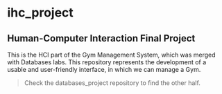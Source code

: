# ihc_project

## Human-Computer Interaction Final Project
  
This is the HCI part of the Gym Management System, which was merged with Databases labs.
This repository represents the development of a usable and user-friendly interface, in which we can manage a Gym.

> Check the databases_project repository to find the other half.
